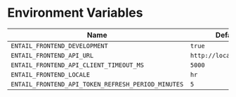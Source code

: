 # Environment Variables

 Name                                              | Default
---------------------------------------------------|------------------------
`ENTAIL_FRONTEND_DEVELOPMENT`                      | `true`
`ENTAIL_FRONTEND_API_URL`                          | `http://localhost:5000`
`ENTAIL_FRONTEND_API_CLIENT_TIMEOUT_MS`            | `5000`
`ENTAIL_FRONTEND_LOCALE`                           | `hr`
`ENTAIL_FRONTEND_API_TOKEN_REFRESH_PERIOD_MINUTES` | `5`
